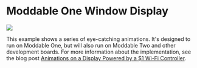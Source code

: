 # Moddable One Window Display

![](https://blog.moddable.com/blog/wp-content/uploads/2020/12/animation-preview-sm.gif)

This example shows a series of eye-catching animations. It's designed to run on Moddable One, but will also run on Moddable Two and other development boards. For more information about the implementation, see the blog post [Animations on a Display Powered by a $1 Wi-Fi Controller](https://blog.moddable.com/blog/animations-on-microcontrollers/).
